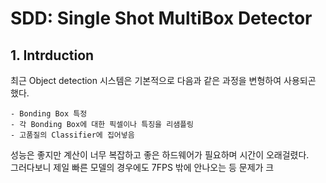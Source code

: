 # SDD: Single Shot MultiBox Detector

## 1. Intrduction

최근 Object detection 시스템은 기본적으로 다음과 같은 과정을 변형하여 사용되곤 했다.

    - Bonding Box 특정
    - 각 Bonding Box에 대한 픽셀이나 특징을 리샘플링
    - 고품질의 Classifier에 집어넣음

성능은 좋지만 계산이 너무 복잡하고 좋은 하드웨어가 필요하며 시간이 오래걸렸다.  
그러다보니 제일 빠른 모델의 경우에도 7FPS 밖에 안나오는 등 문제가 크